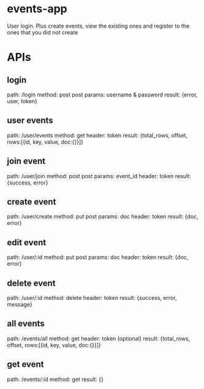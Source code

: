 # events-app
User login. Plus create events, view the existing ones and register to the ones that you did not create


# APIs

## login
path: /login
method: post
post params: username & password
result: {error, user, token}

## user events
path: /user/events
method: get
header: token
result: {total_rows, offset, rows:[{id, key, value, doc:{<data>}}]}

## join event
path: /user/join
method: post
post params: event_id
header: token
result: {success, error}

## create event
path: /user/create
method: put
post params: doc
header: token
result: {doc, error}

## edit event
path: /user/:id
method: put
post params: doc
header: token
result: {doc, error}

## delete event
path: /user/:id
method: delete
header: token
result: {success, error, message}

## all events
path: /events/all
method: get
header: token (optional)
result: {total_rows, offset, rows:[{id, key, value, doc:{<data>}}]}

## get event
path: /events/:id
method: get
result: {<data>}